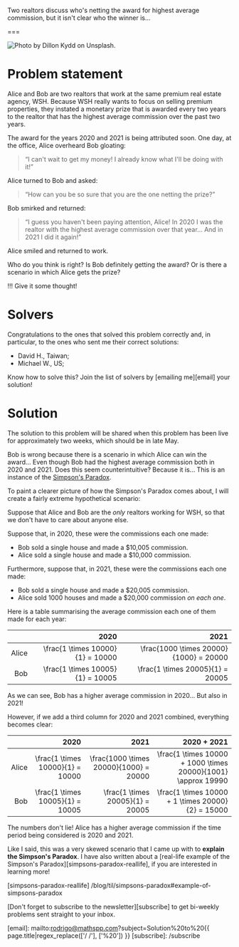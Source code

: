 Two realtors discuss who's netting the award for highest average commission, but it isn't clear who the winner is...

===


![](thumbnail.png "Photo by Dillon Kydd on Unsplash.")


# Problem statement

Alice and Bob are two realtors that work at the same premium real estate agency, WSH.
Because WSH really wants to focus on selling premium properties,
they instated a monetary prize that is awarded every two years to the realtor that has the highest average commission over the past two years.

The award for the years 2020 and 2021 is being attributed soon.
One day, at the office, Alice overheard Bob gloating:

 > “I can't wait to get my money! I already know what I'll be doing with it!”

Alice turned to Bob and asked:

 > “How can you be so sure that you are the one netting the prize?”

Bob smirked and returned:

 > “I guess you haven't been paying attention, Alice!
 > In 2020 I was the realtor with the highest average commission over that year...
 > And in 2021 I did it again!”

Alice smiled and returned to work.

Who do you think is right?
Is Bob definitely getting the award?
Or is there a scenario in which Alice gets the prize?

!!! Give it some thought!


# Solvers

Congratulations to the ones that solved this problem correctly and, in particular, to the ones
who sent me their correct solutions:

 - David H., Taiwan;
 - Michael W., US;

Know how to solve this?
Join the list of solvers by [emailing me][email] your solution!


# Solution

The solution to this problem will be shared when this problem has been live for approximately two weeks,
which should be in late May.

Bob is wrong because there is a scenario in which Alice can win the award...
Even though Bob had the highest average commission both in 2020 and 2021.
Does this seem counterintuitive?
Because it is...
This is an instance of the [Simpson's Paradox][simpsons-paradox].

To paint a clearer picture of how the Simpson's Paradox comes about,
I will create a fairly extreme hypothetical scenario:

Suppose that Alice and Bob are the _only_ realtors working for WSH,
so that we don't have to care about anyone else.

Suppose that, in 2020, these were the commissions each one made:

 - Bob sold a single house and made a $10,005 commission.
 - Alice sold a single house and made a $10,000 commission.

Furthermore, suppose that, in 2021, these were the commissions each one made:

 - Bob sold a single house and made a $20,005 commission.
 - Alice sold 1000 houses and made a $20,000 commission _on each one_.

Here is a table summarising the average commission each one of them made for each year:

| | 2020 | 2021 |
| -: | -: | -: |
| Alice | \frac{1 \times 10000}{1} = 10000 | \frac{1000 \times 20000}{1000} = 20000 |
| Bob | \frac{1 \times 10005}{1} = 10005 | \frac{1 \times 20005}{1} = 20005 |

As we can see, Bob has a higher average commission in 2020...
But also in 2021!

However, if we add a third column for 2020 and 2021 combined,
everything becomes clear:

| | 2020 | 2021 | 2020 + 2021 |
| -: | -: | -: | -: |
| Alice | \frac{1 \times 10000}{1} = 10000 | \frac{1000 \times 20000}{1000} = 20000 | \frac{1 \times 10000 + 1000 \times 20000}{1001} \approx 19990 |
| Bob | \frac{1 \times 10005}{1} = 10005 | \frac{1 \times 20005}{1} = 20005 | \frac{1 \times 10000 + 1 \times 20000}{2} = 15000 |

The numbers don't lie!
Alice has a higher average commission if the time period being considered is 2020 and 2021.

Like I said, this was a very skewed scenario that I came up with to **explain the Simpson's Paradox**.
I have also written about a [real-life example of the Simpson's Paradox][simpsons-paradox-reallife],
if you are interested in learning more!

[simpsons-paradox]: /blog/til/simpsons-paradox
[simpsons-paradox-reallife] /blog/til/simpsons-paradox#example-of-simpsons-paradox


[Don't forget to subscribe to the newsletter][subscribe] to get bi-weekly
problems sent straight to your inbox.

[email]: mailto:rodrigo@mathspp.com?subject=Solution%20to%20{{ page.title|regex_replace(['/ /'], ['%20']) }}
[subscribe]: /subscribe
